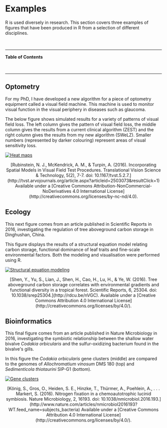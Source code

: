 


# Examples 

R is used diversely in research. This section covers three examples of figures that have been produced in R from a selection of different disciplines.

<br>

--- 

**Table of Contents**

<!-- toc -->

<br>

--- 

## Optometry

For my PhD, I have developed a new algorithm for a piece of optometry equipment called a visual field machine. This machine is used to monitor visual function in the visual periphery in diseases such as glaucoma.

The below figure shows simulated results for a variety of patterns of visual field loss. The left column gives the pattern of visual field loss, the middle column gives the results from a current clinical algorithm (ZEST) and the right column gives the results from my new algorithm (SWeLZ). Smaller numbers (represented by darker colouring) represent areas of visual sensitivity loss. 

[![Heat maps](http://tvst.arvojournals.org/data/Journals/TVST/935082/i2164-2591-5-2-7-f06.png)](http://tvst.arvojournals.org/article.aspx?articleid=2503073&resultClick=1)

<center>[Rubinstein, N. J., McKendrick, A. M., & Turpin, A. (2016). Incorporating Spatial Models in Visual Field Test Procedures. Translational Vision Science & Technology, 5(2), 7-7. doi: 10.1167/tvst.5.2.7.](http://tvst.arvojournals.org/article.aspx?articleid=2503073&resultClick=1) Available under a [Creative Commons Attribution-NonCommercial-NoDerivatives 4.0 International License](http://creativecommons.org/licenses/by-nc-nd/4.0). </center>

## Ecology

This next figure comes from an article published in Scientific Reports in 2016, investigating the regulation of tree aboveground carbon storage in Dinghushan, China.

This figure displays the results of a structural equation model relating carbon storage, functional dominance of leaf traits and fine-scale environmental factors. Both the modeling and visualisation were performed using R.

[![Structural equation modeling](http://www.nature.com/article-assets/npg/srep/2016/160609/srep25304/images/w926/srep25304-f2.jpg)](http://www.nature.com/articles/srep25304)

<center>[Shen, Y., Yu, S., Lian, J., Shen, H., Cao, H., Lu, H., & Ye, W. (2016). Tree aboveground carbon storage correlates with environmental gradients and functional diversity in a tropical forest. Scientific Reports, 6, 25304. doi: 10.1038/srep25304.](http://rdcu.be/nVGC). Available under a [Creative Commons Attribution 4.0 International License](http://creativecommons.org/licenses/by/4.0/). </center>

## Bioinformatics

This final figure comes from an article published in Nature Microbiology in 2016, investigating the symbiotic relationship between the shallow water bivalve *Codakia orbicularis* and the sulfur-oxidizing bacterium found in the bivalve's gills.

In this figure the *Codakia orbicularis* gene clusters (middle) are compared to the genomes of *Allochromatium vinosum* DMS 180 (top) and *Sedimenticola thiotaurini* SIP-G1 (bottom). 

[![Gene clusters](http://www.nature.com/article-assets/npg/nmicrobiol/2016/nmicrobiol2016193/images_hires/w926/nmicrobiol2016193-f1.jpg)](http://www.nature.com/articles/nmicrobiol2016193?WT.feed_name=subjects_bacteria)

<center>[König, S., Gros, O., Heiden, S. E., Hinzke, T., Thürmer, A., Poehlein, A., . . . Markert, S. (2016). Nitrogen fixation in a chemoautotrophic lucinid symbiosis. Nature Microbiology, 2, 16193. doi: 10.1038/nmicrobiol.2016.193.](http://www.nature.com/articles/nmicrobiol2016193?WT.feed_name=subjects_bacteria) Available under a [Creative Commons Attribution 4.0 International License](http://creativecommons.org/licenses/by/4.0/).</center>
